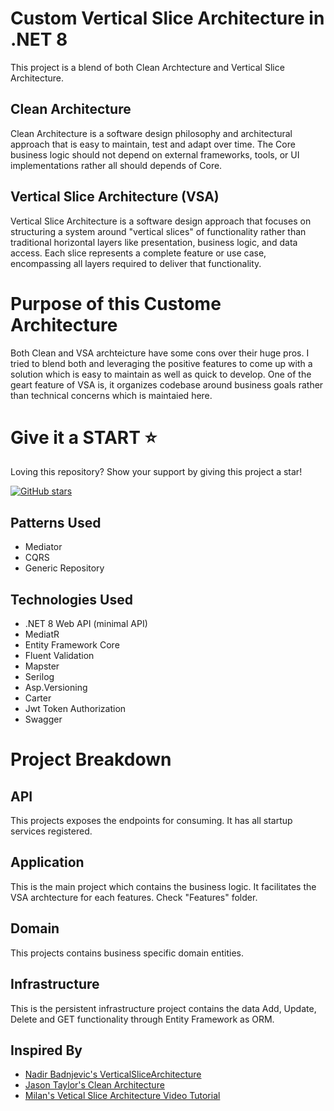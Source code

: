 # Custom Vertical Slice Architecture in .NET 8
This project is a blend of both Clean Archtecture and Vertical Slice Architecture.
## Clean Architecture
Clean Architecture is a software design philosophy and architectural approach that is easy to maintain, test and adapt over time. The Core business logic should not depend on external frameworks, tools, or UI implementations rather all should depends of Core.
## Vertical Slice Architecture (VSA)
Vertical Slice Architecture is a software design approach that focuses on structuring a system around "vertical slices" of functionality rather than traditional horizontal layers like presentation, business logic, and data access. Each slice represents a complete feature or use case, encompassing all layers required to deliver that functionality.

# Purpose of this Custome Architecture
Both Clean and VSA archteicture have some cons over their huge pros. I tried to blend both and leveraging the positive features to come up with a solution which is easy to maintain as well as quick to develop. One of the geart feature of VSA is, it organizes codebase around business goals rather than technical concerns which is maintaied here.

# Give it a START :star:
Loving this repository? Show your support by giving this project a star!

[![GitHub stars](https://img.shields.io/github/stars/tilok369/custom-vsa-architecture.svg?style=social&label=Star)](https://github.com/tilok369/custom-vsa-architecture)

## Patterns Used
- Mediator
- CQRS
- Generic Repository

## Technologies Used
- .NET 8 Web API (minimal API)
- MediatR
- Entity Framework Core
- Fluent Validation
- Mapster
- Serilog
- Asp.Versioning
- Carter
- Jwt Token Authorization
- Swagger

# Project Breakdown
## API
This projects exposes the endpoints for consuming. It has all startup services registered.
## Application
This is the main project which contains the business logic. It facilitates the VSA archtecture for each features. Check "Features" folder.
## Domain
This projects contains business specific domain entities.
## Infrastructure
This is the persistent infrastructure project contains the data Add, Update, Delete and GET functionality through Entity Framework as ORM. 

## Inspired By
- [Nadir Badnjevic's VerticalSliceArchitecture](https://github.com/nadirbad/VerticalSliceArchitecture)
- [Jason Taylor's Clean Architecture](https://github.com/jasontaylordev/CleanArchitecture)
- [Milan's Vetical Slice Architecture Video Tutorial](https://www.youtube.com/watch?v=msjnfdeDCmo)


